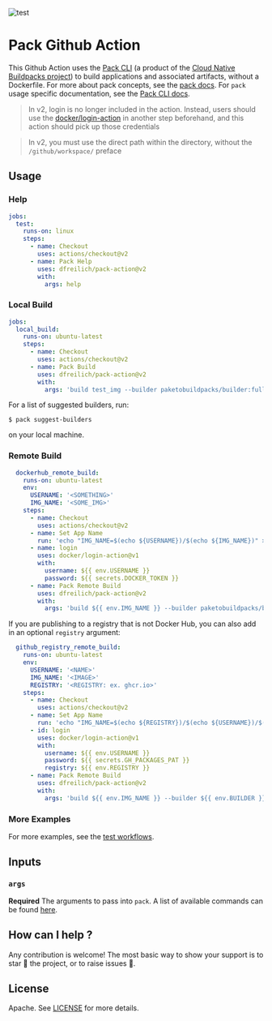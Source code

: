 ![test](https://github.com/dfreilich/pack-action/workflows/test/badge.svg)

# Pack Github Action
This Github Action uses the [Pack CLI](https://github.com/buildpacks/pack) (a product of the [Cloud Native Buildpacks project](https://buildpacks.io)) to build applications and associated artifacts, without a Dockerfile. For more about pack concepts, see the [pack docs](https://buildpacks.io/docs). For `pack` usage specific documentation, see the [Pack CLI docs](https://buildpacks.io/docs/reference/pack/pack/).

> In v2, login is no longer included in the action. Instead, users should use the [docker/login-action](https://github.com/docker/login-action) in another step beforehand, and this action should pick up those credentials

> In v2, you must use the direct path within the directory, without the `/github/workspace/` preface

## Usage
### Help
```yaml
jobs:
  test:
    runs-on: linux
    steps:
      - name: Checkout
        uses: actions/checkout@v2
      - name: Pack Help
        uses: dfreilich/pack-action@v2
        with:
          args: help
```

### Local Build
```yaml
jobs:
  local_build:
    runs-on: ubuntu-latest
    steps:
      - name: Checkout
        uses: actions/checkout@v2
      - name: Pack Build
        uses: dfreilich/pack-action@v2
        with:
          args: 'build test_img --builder paketobuildpacks/builder:full'
```

For a list of suggested builders, run:
```shell script
$ pack suggest-builders
```
on your local machine.

### Remote Build
```yaml
  dockerhub_remote_build:
    runs-on: ubuntu-latest
    env:
      USERNAME: '<SOMETHING>'
      IMG_NAME: '<SOME_IMG>'
    steps:
      - name: Checkout
        uses: actions/checkout@v2
      - name: Set App Name
        run: 'echo "IMG_NAME=$(echo ${USERNAME})/$(echo ${IMG_NAME})" >> $GITHUB_ENV'
      - name: login
        uses: docker/login-action@v1
        with:
          username: ${{ env.USERNAME }}
          password: ${{ secrets.DOCKER_TOKEN }}
      - name: Pack Remote Build
        uses: dfreilich/pack-action@v2
        with:
          args: 'build ${{ env.IMG_NAME }} --builder paketobuildpacks/builder:full --publish'
```

If you are publishing to a registry that is not Docker Hub, you can also add in an optional `registry` argument:
```yaml
  github_registry_remote_build:
    runs-on: ubuntu-latest
    env:
      USERNAME: '<NAME>'
      IMG_NAME: '<IMAGE>'
      REGISTRY: '<REGISTRY: ex. ghcr.io>'
    steps:
      - name: Checkout
        uses: actions/checkout@v2
      - name: Set App Name
        run: 'echo "IMG_NAME=$(echo ${REGISTRY})/$(echo ${USERNAME})/$(echo ${IMG_NAME})" >> $GITHUB_ENV'
      - id: login
        uses: docker/login-action@v1
        with:
          username: ${{ env.USERNAME }}
          password: ${{ secrets.GH_PACKAGES_PAT }}
          registry: ${{ env.REGISTRY }}
      - name: Pack Remote Build
        uses: dfreilich/pack-action@v2
        with:
          args: 'build ${{ env.IMG_NAME }} --builder ${{ env.BUILDER }} --publish'
```

### More Examples
For more examples, see the [test workflows](.github/workflows/main.yml).

## Inputs
### `args`
**Required** The arguments to pass into `pack`. A list of available commands can be found [here](https://buildpacks.io/docs/reference/pack/pack/).

## How can I help ?
Any contribution is welcome! The most basic way to show your support is to star :star2: the project, or to raise issues :speech_balloon:.

## License
Apache. See [LICENSE](LICENSE) for more details.
